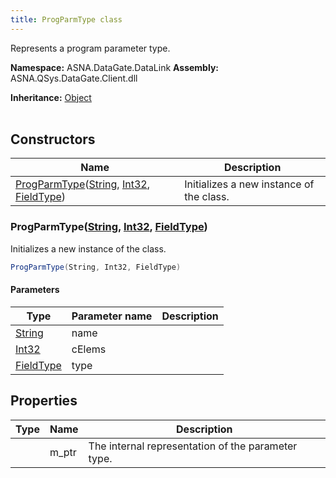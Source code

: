 ```yaml
---
title: ProgParmType class
---
```


Represents a program parameter type.

**Namespace:** ASNA.DataGate.DataLink
**Assembly:** ASNA.QSys.DataGate.Client.dll

**Inheritance:** [Object](https://docs.microsoft.com/en-us/dotnet/api/system.object)
<br>
<br>

## Constructors

| Name | Description |
| --- | --- |
| [ProgParmType](#progparmtype-string-int32-fieldtype-)([String](https://docs.microsoft.com/en-us/dotnet/api/system.string), [Int32](https://docs.microsoft.com/en-us/dotnet/api/system.int32), [FieldType](https://learn.microsoft.com/en-us/dotnet/api/)) | Initializes a new instance of the  class.

### ProgParmType([String](https://docs.microsoft.com/en-us/dotnet/api/system.string), [Int32](https://docs.microsoft.com/en-us/dotnet/api/system.int32), [FieldType](https://learn.microsoft.com/en-us/dotnet/api/))

Initializes a new instance of the  class.

```cs
ProgParmType(String, Int32, FieldType)
```

#### Parameters
| Type | Parameter name | Description
| --- | --- | ---
| [String](https://docs.microsoft.com/en-us/dotnet/api/system.string) | name | 
| [Int32](https://docs.microsoft.com/en-us/dotnet/api/system.int32) | cElems | 
| [FieldType](https://learn.microsoft.com/en-us/dotnet/api/) | type | 

## Properties

| Type | Name | Description
| --- | --- | --- 
|  | m_ptr | The internal representation of the parameter type. |
